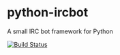 # python-ircbot
A small IRC bot framework for Python

[![Build Status](https://travis-ci.org/cyberworm/ircbot.svg?branch=master)](https://travis-ci.org/cyberworm/ircbot)
